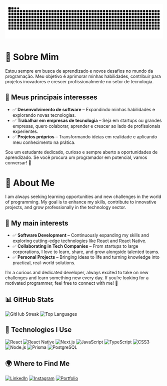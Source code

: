 ![snake gif](https://github.com/KaiqueBezerra/KaiqueBezerra/blob/output/github-contribution-grid-snake.svg)


# 🚀 Sobre Mim


Estou sempre em busca de aprendizado e novos desafios no mundo da programação. Meu objetivo é aprimorar minhas habilidades, contribuir para projetos inovadores e crescer profissionalmente no setor de tecnologia.

## 🔹 Meus principais interesses

- ✅ **Desenvolvimento de software** – Expandindo minhas habilidades e explorando novas tecnologias.
- ✅ **Trabalhar em empresas de tecnologia** – Seja em startups ou grandes empresas, quero colaborar, aprender e crescer ao lado de profissionais experientes.
- ✅ **Projetos próprios** – Transformando ideias em realidade e aplicando meu conhecimento na prática.

Sou um estudante dedicado, curioso e sempre aberto a oportunidades de aprendizado. Se você procura um programador em potencial, vamos conversar! 📩


# 🚀 About Me


I am always seeking learning opportunities and new challenges in the world of programming. My goal is to enhance my skills, contribute to innovative projects, and grow professionally in the technology sector.

## 🔹 My main interests

- ✅ **Software Development** – Continuously expanding my skills and exploring cutting-edge technologies like React and React Native.
- ✅ **Collaborating in Tech Companies** – From startups to large corporations, I love to learn, share, and grow alongside talented teams.
- ✅ **Personal Projects** – Bringing ideas to life and turning knowledge into practical, real-world solutions.

I’m a curious and dedicated developer, always excited to take on new challenges and learn something new every day. If you’re looking for a motivated programmer, feel free to connect with me! 📩


## 📊 GitHub Stats

![GitHub Streak](https://github-readme-streak-stats.herokuapp.com/?user=KaiqueBezerra&theme=transparent&hide_longest_streak=true&hide_current_streak=true)
![Top Languages](https://github-readme-stats.vercel.app/api/top-langs/?username=KaiqueBezerra&layout=compact&theme=transparent)


## 🚀 Technologies I Use

![React](https://img.shields.io/badge/React-20232A?style=for-the-badge&logo=react&logoColor=61DAFB)
![React Native](https://img.shields.io/badge/React_Native-20232A?style=for-the-badge&logo=react&logoColor=61DAFB)
![Next.js](https://img.shields.io/badge/Next.js-000000?style=for-the-badge&logo=next.js&logoColor=white)
![JavaScript](https://img.shields.io/badge/JavaScript-F7DF1E?style=for-the-badge&logo=javascript&logoColor=black)
![TypeScript](https://img.shields.io/badge/TypeScript-007ACC?style=for-the-badge&logo=typescript&logoColor=white)
![CSS3](https://img.shields.io/badge/CSS3-1572B6?style=for-the-badge&logo=css3&logoColor=white)
![Node.js](https://img.shields.io/badge/Node.js-43853D?style=for-the-badge&logo=node.js&logoColor=white)
![Prisma](https://img.shields.io/badge/Prisma-2D3748?style=for-the-badge&logo=prisma&logoColor=white)
![PostgreSQL](https://img.shields.io/badge/PostgreSQL-316192?style=for-the-badge&logo=postgresql&logoColor=white)


## 🌍 Where to Find Me

[![LinkedIn](https://img.shields.io/badge/LinkedIn-0077B5?style=for-the-badge&logo=linkedin&logoColor=white)](https://www.linkedin.com/in/kaique-bezerra-souza/)
[![Instagram](https://img.shields.io/badge/Instagram-E4405F?style=for-the-badge&logo=instagram&logoColor=white)](https://www.instagram.com/bezerra_kaique/)
[![Portfolio](https://img.shields.io/badge/Portfolio-000000?style=for-the-badge&logo=vercel&logoColor=white)](https://kaiquebezerra.vercel.app/)
